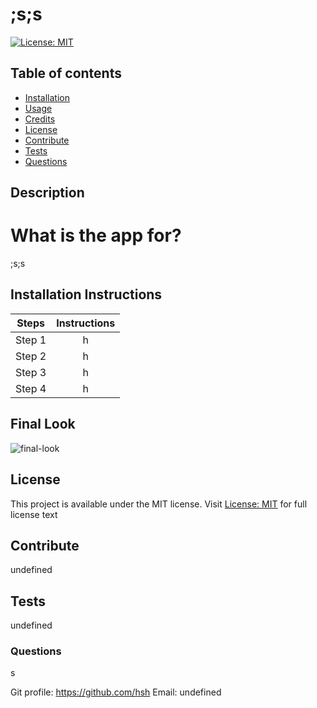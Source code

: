 
# ;s;s
[![License: MIT](https://img.shields.io/apm/l/vim-mode?color=orange&style=for-the-badge.svg)](https://opensource.org/licenses/MIT)

## Table of contents
- [Installation](#installation)
- [Usage](#usage)
- [Credits](#credits)
- [License](#license)
- [Contribute](#Contribute)
- [Tests](#Tests)
- [Questions](#Questions)

## Description
# What is the app for?
;s;s

## Installation Instructions
| Steps | Instructions | 
| ------------- |:-------------:| 
| Step 1 | h |
| Step 2 | h |
| Step 3 | h |
| Step 4 | h |

## Final Look
<img src='assets/images/final_look.gif' alt="final-look" >

## License
This project is available under the MIT license. Visit [License: MIT](https://opensource.org/licenses/MIT) for full license text

## Contribute
undefined

## Tests
undefined

### Questions
s

Git profile: https://github.com/hsh
Email: undefined
